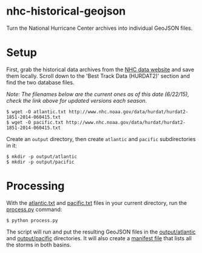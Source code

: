 # nhc-historical-geojson

Turn the National Hurricane Center archives into individual GeoJSON files.

# Setup

First, grab the historical data archives from the [NHC data website](http://www.nhc.noaa.gov/data/) and save them locally. Scroll down to the 'Best Track Data (HURDAT2)' section and find the two database files.

*Note: The filenames below are the current ones as of this date (6/22/15), check the link above for updated versions each season.*

```
$ wget -O atlantic.txt http://www.nhc.noaa.gov/data/hurdat/hurdat2-1851-2014-060415.txt
$ wget -O pacific.txt http://www.nhc.noaa.gov/data/hurdat/hurdat2-1851-2014-060415.txt
```

Create an `output` directory, then create `atlantic` and `pacific` subdirectories in it:
```
$ mkdir -p output/atlantic
$ mkdir -p output/pacific
```

# Processing

With the [atlantic.txt](atlantic.txt) and [pacific.txt](pacific.txt) files in your current directory, run the [process.py](process.py) command:
```
$ python process.py
```

The script will run and put the resulting GeoJSON files in the [output/atlantic](output/atlantic) and [output/pacific](output/pacific) directories. It will also create a [manifest file](output/manifest.json) that lists all the storms in both basins.

